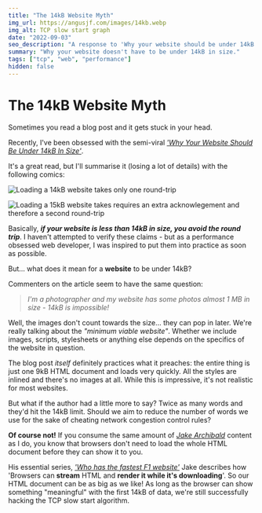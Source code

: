 ```yaml
---
title: "The 14kB Website Myth"
img_url: https://angusjf.com/images/14kb.webp
img_alt: TCP slow start graph
date: "2022-09-03"
seo_description: "A response to 'Why your website should be under 14kB in size', considering http streaming"
summary: "Why your website doesn't have to be under 14kB in size."
tags: ["tcp", "web", "performance"]
hidden: false
---
```


# The 14kB Website Myth

Sometimes you read a blog post and it gets stuck in your head.

Recently, I've been obsessed with the semi-viral [*'Why Your Website Should Be Under 14kB In Size'*](https://endtimes.dev/why-your-website-should-be-under-14kb-in-size/).

It's a great read, but I'll summarise it (losing a lot of details) with the following comics:

![Loading a 14kB website takes only one round-trip](/images/14kb/14kb.webp)
                                                                             
![Loading a 15kB website takes requires an extra acknowlegement and therefore a second round-trip](/images/14kb/15kb.webp)

Basically, **_if your website is less than 14kB in size, you avoid the round trip_**. I haven't attempted to verify these claims - but as a performance obsessed web developer, I was inspired to put them into practice as soon as possible.

But... what does it mean for a **website** to be under 14kB?

Commenters on the article seem to have the same question:
> _I'm a photographer and my website has some photos almost 1 MB in size - 14kB is impossible!_

Well, the images don't count towards the size... they can pop in later. We're really talking about the _"minimum viable website"_.
Whether we include images, scripts, stylesheets or anything else depends on the specifics of the website in question.

The blog post _itself_ definitely practices what it preaches: the entire thing is just one 9kB HTML document and loads very quickly.
All the styles are inlined and there's no images at all. While this is impressive, it's not realistic for most websites.

But what if the author had a little more to say? Twice as many words and they'd hit the 14kB limit. Should we aim to reduce the number of words we use for the sake of cheating network congestion control rules? 

**Of course not!** If you consume the same amount of *[Jake Archibald](https://jakearchibald.com/)* content as I do, you know that browsers don't need to load the whole HTML document before they can show it to you.

His essential series, [*'Who has the fastest F1 website'*](https://jakearchibald.com/2021/f1-perf-part-3/) Jake describes how 'Browsers can **stream** HTML and **render it while it's downloading**'. So our HTML document can be as big as we like! As long as the browser can show something "meaningful" with the first 14kB of data, we're still successfully hacking the TCP slow start algorithm.
